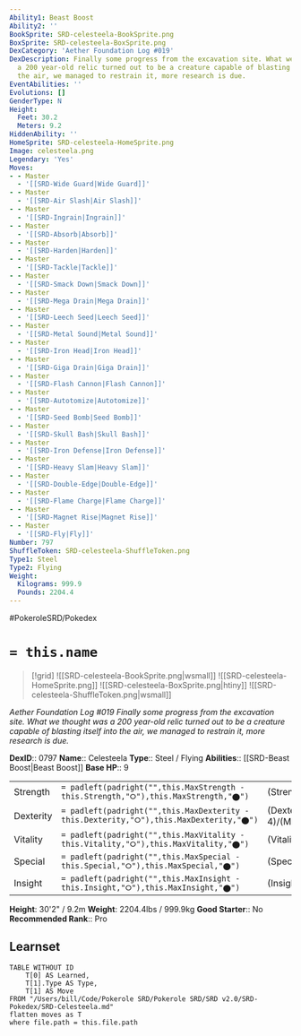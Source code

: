 ```yaml
---
Ability1: Beast Boost
Ability2: ''
BookSprite: SRD-celesteela-BookSprite.png
BoxSprite: SRD-celesteela-BoxSprite.png
DexCategory: 'Aether Foundation Log #019'
DexDescription: Finally some progress from the excavation site. What we thought was
  a 200 year-old relic turned out to be a creature capable of blasting itself into
  the air, we managed to restrain it, more research is due.
EventAbilities: ''
Evolutions: []
GenderType: N
Height:
  Feet: 30.2
  Meters: 9.2
HiddenAbility: ''
HomeSprite: SRD-celesteela-HomeSprite.png
Image: celesteela.png
Legendary: 'Yes'
Moves:
- - Master
  - '[[SRD-Wide Guard|Wide Guard]]'
- - Master
  - '[[SRD-Air Slash|Air Slash]]'
- - Master
  - '[[SRD-Ingrain|Ingrain]]'
- - Master
  - '[[SRD-Absorb|Absorb]]'
- - Master
  - '[[SRD-Harden|Harden]]'
- - Master
  - '[[SRD-Tackle|Tackle]]'
- - Master
  - '[[SRD-Smack Down|Smack Down]]'
- - Master
  - '[[SRD-Mega Drain|Mega Drain]]'
- - Master
  - '[[SRD-Leech Seed|Leech Seed]]'
- - Master
  - '[[SRD-Metal Sound|Metal Sound]]'
- - Master
  - '[[SRD-Iron Head|Iron Head]]'
- - Master
  - '[[SRD-Giga Drain|Giga Drain]]'
- - Master
  - '[[SRD-Flash Cannon|Flash Cannon]]'
- - Master
  - '[[SRD-Autotomize|Autotomize]]'
- - Master
  - '[[SRD-Seed Bomb|Seed Bomb]]'
- - Master
  - '[[SRD-Skull Bash|Skull Bash]]'
- - Master
  - '[[SRD-Iron Defense|Iron Defense]]'
- - Master
  - '[[SRD-Heavy Slam|Heavy Slam]]'
- - Master
  - '[[SRD-Double-Edge|Double-Edge]]'
- - Master
  - '[[SRD-Flame Charge|Flame Charge]]'
- - Master
  - '[[SRD-Magnet Rise|Magnet Rise]]'
- - Master
  - '[[SRD-Fly|Fly]]'
Number: 797
ShuffleToken: SRD-celesteela-ShuffleToken.png
Type1: Steel
Type2: Flying
Weight:
  Kilograms: 999.9
  Pounds: 2204.4
---
```


#PokeroleSRD/Pokedex

# `= this.name`

> [!grid]
> ![[SRD-celesteela-BookSprite.png|wsmall]]
> ![[SRD-celesteela-HomeSprite.png]]
> ![[SRD-celesteela-BoxSprite.png|htiny]]
> ![[SRD-celesteela-ShuffleToken.png|wsmall]]


*Aether Foundation Log #019*
*Finally some progress from the excavation site. What we thought was a 200 year-old relic turned out to be a creature capable of blasting itself into the air, we managed to restrain it, more research is due.*

**DexID**:: 0797
**Name**:: Celesteela
**Type**:: Steel / Flying
**Abilities**:: [[SRD-Beast Boost|Beast Boost]]
**Base HP**:: 9

|           |                                                                                        |                                          |
| --------- | -------------------------------------------------------------------------------------- | ---------------------------------------- |
| Strength  | `= padleft(padright("",this.MaxStrength - this.Strength,"⭘"),this.MaxStrength,"⬤")`    | (Strength::6)/(MaxStrength::6)   |
| Dexterity | `= padleft(padright("",this.MaxDexterity - this.Dexterity,"⭘"),this.MaxDexterity,"⬤")` | (Dexterity:: 4)/(MaxDexterity::4) |
| Vitality  | `= padleft(padright("",this.MaxVitality - this.Vitality,"⭘"),this.MaxVitality,"⬤")`    | (Vitality::6)/(MaxVitality::6)   |
| Special   | `= padleft(padright("",this.MaxSpecial - this.Special,"⭘"),this.MaxSpecial,"⬤")`       | (Special::6)/(MaxSpecial::6)     |
| Insight   | `= padleft(padright("",this.MaxInsight - this.Insight,"⭘"),this.MaxInsight,"⬤")`       | (Insight::6)/(MaxInsight::6)     |

**Height**: 30'2" / 9.2m
**Weight**: 2204.4lbs / 999.9kg
**Good Starter**:: No
**Recommended Rank**:: Pro

## Learnset

```dataview
TABLE WITHOUT ID
    T[0] AS Learned,
    T[1].Type AS Type,
    T[1] AS Move
FROM "/Users/bill/Code/Pokerole SRD/Pokerole SRD/SRD v2.0/SRD-Pokedex/SRD-Celesteela.md"
flatten moves as T
where file.path = this.file.path
```
